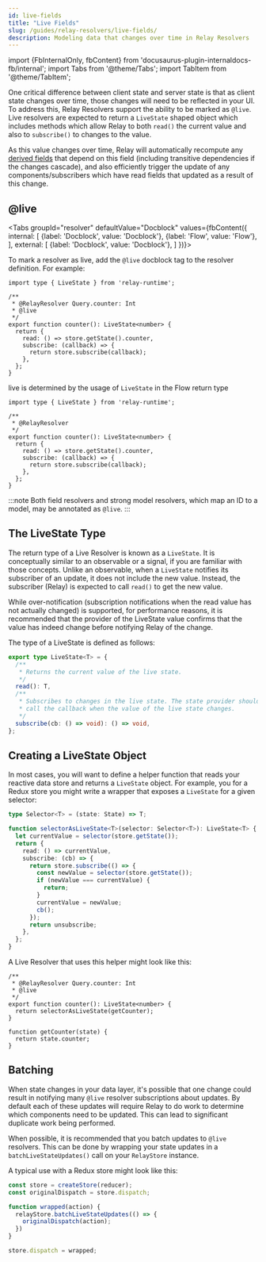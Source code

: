 ```yaml
---
id: live-fields
title: "Live Fields"
slug: /guides/relay-resolvers/live-fields/
description: Modeling data that changes over time in Relay Resolvers
---
```

import {FbInternalOnly, fbContent} from 'docusaurus-plugin-internaldocs-fb/internal';
import Tabs from '@theme/Tabs';
import TabItem from '@theme/TabItem';

One critical difference between client state and server state is that as client state changes over time, those changes will need to be reflected in your UI. To address this, Relay Resolvers support the ability to be marked as `@live`. Live resolvers are expected to return a `LiveState` shaped object which includes methods which allow Relay to both `read()` the current value and also to `subscribe()` to changes to the value.

As this value changes over time, Relay will automatically recompute any [derived fields](./derived-fields.md) that depend on this field (including transitive dependencies if the changes cascade), and also efficiently trigger the update of any components/subscribers which have read fields that updated as a result of this change.

## @live

<Tabs
  groupId="resolver"
  defaultValue="Docblock"
  values={fbContent({
    internal: [
      {label: 'Docblock', value: 'Docblock'},
      {label: 'Flow', value: 'Flow'},
    ],
    external: [
      {label: 'Docblock', value: 'Docblock'},
    ]
  })}>
  <TabItem value="Docblock">

To mark a resolver as live, add the `@live` docblock tag to the resolver definition. For example:

```tsx
import type { LiveState } from 'relay-runtime';

/**
 * @RelayResolver Query.counter: Int
 * @live
 */
export function counter(): LiveState<number> {
  return {
    read: () => store.getState().counter,
    subscribe: (callback) => {
      return store.subscribe(callback);
    },
  };
}
```

  </TabItem>

  <TabItem value="Flow">
  <FbInternalOnly>

live is determined by the usage of `LiveState` in the Flow return type

```tsx
import type { LiveState } from 'relay-runtime';

/**
 * @RelayResolver
 */
export function counter(): LiveState<number> {
  return {
    read: () => store.getState().counter,
    subscribe: (callback) => {
      return store.subscribe(callback);
    },
  };
}
```

  </FbInternalOnly>
  </TabItem>
</Tabs>

:::note
Both field resolvers and strong model resolvers, which map an ID to a model, may be annotated as `@live`.
:::

## The LiveState Type

The return type of a Live Resolver is known as a `LiveState`. It is conceptually similar to an observable or a signal, if you are familiar with those concepts. Unlike an observable, when a `LiveState` notifies its subscriber of an update, it does not include the new value. Instead, the subscriber (Relay) is expected to call `read()` to get the new value.

While over-notification (subscription notifications when the read value has not actually changed) is supported, for performance reasons, it is recommended that the provider of the LiveState value confirms that the value has indeed change before notifying Relay of the change.

The type of a LiveState is defined as follows:

```ts
export type LiveState<T> = {
  /**
   * Returns the current value of the live state.
   */
  read(): T,
  /**
   * Subscribes to changes in the live state. The state provider should
   * call the callback when the value of the live state changes.
   */
  subscribe(cb: () => void): () => void,
};
```

## Creating a LiveState Object

In most cases, you will want to define a helper function that reads your reactive data store and returns a `LiveState` object. For example, you for a Redux store you might write a wrapper that exposes a `LiveState` for a given selector:

```ts
type Selector<T> = (state: State) => T;

function selectorAsLiveState<T>(selector: Selector<T>): LiveState<T> {
  let currentValue = selector(store.getState());
  return {
    read: () => currentValue,
    subscribe: (cb) => {
      return store.subscribe(() => {
        const newValue = selector(store.getState());
        if (newValue === currentValue) {
          return;
        }
        currentValue = newValue;
        cb();
      });
      return unsubscribe;
    },
  };
}
```

A Live Resolver that uses this helper might look like this:

```tsx
/**
 * @RelayResolver Query.counter: Int
 * @live
 */
export function counter(): LiveState<number> {
  return selectorAsLiveState(getCounter);
}

function getCounter(state) {
  return state.counter;
}
```

## Batching

When state changes in your data layer, it's possible that one change could result in notifying many `@live` resolver subscriptions about updates. By default each of these updates will require Relay to do work to determine which components need to be updated. This can lead to significant duplicate work being performed.

When possible, it is recommended that you batch updates to `@live` resolvers. This can be done by wrapping your state updates in a `batchLiveStateUpdates()` call on your `RelayStore` instance.

A typical use with a Redux store might look like this:

```ts
const store = createStore(reducer);
const originalDispatch = store.dispatch;

function wrapped(action) {
  relayStore.batchLiveStateUpdates(() => {
    originalDispatch(action);
  })
}

store.dispatch = wrapped;
```
